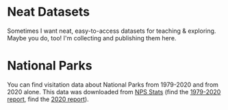 # Neat Datasets

Sometimes I want neat, easy-to-access datasets for teaching & exploring. Maybe you do, too! I'm collecting and publishing them here.

# National Parks

You can find visitation data about National Parks from 1979-2020 and from 2020 alone. This data was downloaded from [NPS Stats](https://irma.nps.gov/STATS/) (find the [1979-2020 report](https://irma.nps.gov/STATS/SSRSReports/National%20Reports/Query%20Builder%20for%20Public%20Use%20Statistics%20(1979%20-%20Last%20Calendar%20Year)), find the [2020 report](https://irma.nps.gov/STATS/SSRSReports/National%20Reports/Annual%20Park%20Ranking%20Report%20(1979%20-%20Last%20Calendar%20Year))).
